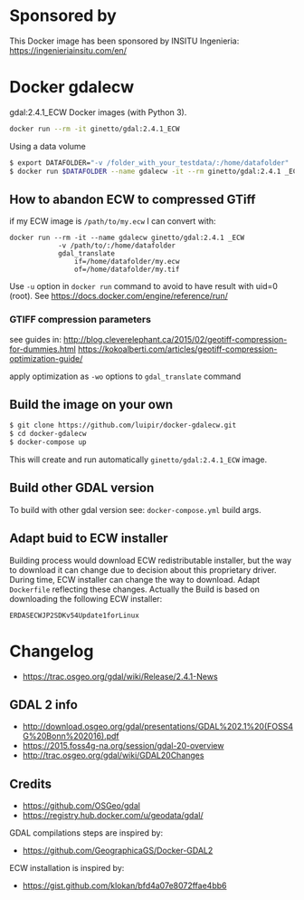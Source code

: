 <!--
***************************************************************************
    begin                : April 2019
    author               : (C) 2019 by Luigi Pirelli
    author email         : luipir at gmail dot com
    copyright            : (C) 2019 INSITU
    company web          : https://ingenieriainsitu.com/en/
***************************************************************************
*                                                                         *
*   This program is free software; you can redistribute it and/or modify  *
*   it under the terms of the GNU General Public License as published by  *
*   the Free Software Foundation; either version 2 of the License, or     *
*   (at your option) any later version.                                   *
*                                                                         *
***************************************************************************
-->

# Sponsored by
This Docker image has been sponsored by INSITU Ingenieria: https://ingenieriainsitu.com/en/

# Docker gdalecw

gdal:2.4.1_ECW Docker images (with Python 3).

```bash
docker run --rm -it ginetto/gdal:2.4.1_ECW
```

Using a data volume
```bash
$ export DATAFOLDER="-v /folder_with_your_testdata/:/home/datafolder"
$ docker run $DATAFOLDER --name gdalecw -it --rm ginetto/gdal:2.4.1 _ECW /bin/bash
```

## How to abandon ECW to compressed GTiff

if my ECW image is ```/path/to/my.ecw``` I can convert with:
```
docker run --rm -it --name gdalecw ginetto/gdal:2.4.1 _ECW
            -v /path/to/:/home/datafolder
            gdal_translate
                if=/home/datafolder/my.ecw
                of=/home/datafolder/my.tif
```
Use ```-u``` option in ```docker run``` command to avoid to have result with uid=0 (root). See https://docs.docker.com/engine/reference/run/

### GTIFF compression parameters

see guides in:
http://blog.cleverelephant.ca/2015/02/geotiff-compression-for-dummies.html
https://kokoalberti.com/articles/geotiff-compression-optimization-guide/

apply optimization as ```-wo``` options to ```gdal_translate``` command


## Build the image on your own
```bash
$ git clone https://github.com/luipir/docker-gdalecw.git
$ cd docker-gdalecw
$ docker-compose up
```
This will create and run automatically ```ginetto/gdal:2.4.1_ECW``` image.

## Build other GDAL version
To build with other gdal version see: ```docker-compose.yml``` build args.

## Adapt buid to ECW installer
Building process would download ECW redistributable installer, but the way to download it can change due to decision about this proprietary driver.
During time, ECW installer can change the way to download. Adapt ```Dockerfile``` reflecting these changes.
Actually the Build is based on downloading the following ECW installer:
```
ERDASECWJP2SDKv54Update1forLinux
```

# Changelog
 - https://trac.osgeo.org/gdal/wiki/Release/2.4.1-News

## GDAL 2 info
- http://download.osgeo.org/gdal/presentations/GDAL%202.1%20(FOSS4G%20Bonn%202016).pdf
- https://2015.foss4g-na.org/session/gdal-20-overview
- http://trac.osgeo.org/gdal/wiki/GDAL20Changes

## Credits
- https://github.com/OSGeo/gdal
- https://registry.hub.docker.com/u/geodata/gdal/

GDAL compilations steps are inspired by:
- https://github.com/GeographicaGS/Docker-GDAL2

ECW installation is inspired by:
- https://gist.github.com/klokan/bfd4a07e8072ffae4bb6
